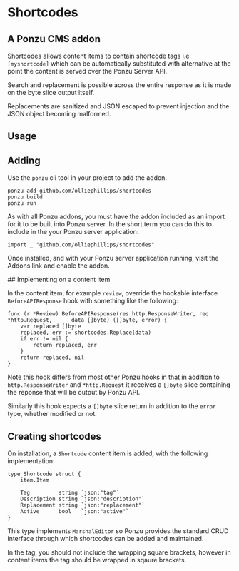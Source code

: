# Shortcodes

## A Ponzu CMS addon

Shortcodes allows content items to contain shortcode tags i.e ```[myshortcode]``` which can be automatically substituted with alternative at the point the content is served over the Ponzu Server API.

Search and replacement is possible across the entire response as it is made on the byte slice output itself. 

Replacements are sanitized and JSON escaped to prevent injection and the JSON object becoming malformed.

## Usage

## Adding

Use the ```ponzu``` cli tool in your project to add the addon.

```
ponzu add github.com/olliephillips/shortcodes
ponzu build
ponzu run
```

As with all Ponzu addons, you must have the addon included as an import
for it to be built into Ponzu server. In the short term you can do this to include in the your Ponzu server application:

```
import _ "github.com/olliephillips/shortcodes"
```

Once installed, and with your Ponzu server application running, visit the Addons link and enable the addon.

## Implementing on a content item

In the content item, for example ```review```, override the hookable interface ```BeforeAPIResponse``` hook with something like the following:

```
func (r *Review) BeforeAPIResponse(res http.ResponseWriter, req *http.Request,      data []byte) ([]byte, error) {
	var replaced []byte
	replaced, err := shortcodes.Replace(data)
	if err != nil {
		return replaced, err
	}
	return replaced, nil
}
```

Note this hook differs from most other Ponzu hooks in that in addition to ```http.ResponseWriter``` and ```*http.Request``` it receives a ```[]byte``` slice containing the reponse that will be output by Ponzu API.

Similarly this hook expects a ```[]byte``` slice return in addition to the ```error``` type, whether modified or not.

## Creating shortcodes

On installation, a ```Shortcode``` content item is added, with the following implementation:

```
type Shortcode struct {
	item.Item

	Tag         string `json:"tag"`
	Description string `json:"description"`
	Replacement string `json:"replacement"`
	Active      bool   `json:"active"`
}
```

This type implements ```MarshalEditor``` so Ponzu provides the standard CRUD interface through which shortcodes can be added and maintained.

In the tag, you should not include the wrapping square brackets, however in content items the tag should be wrapped in sqaure brackets.